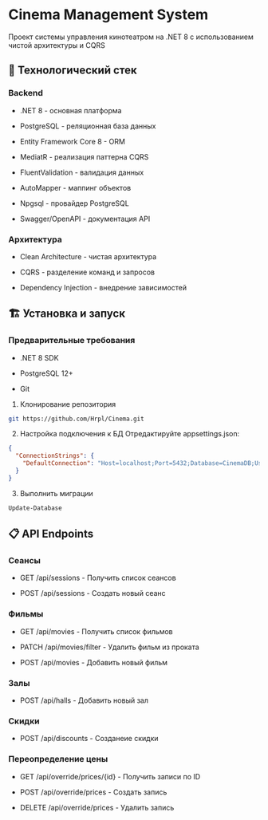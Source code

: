 # Cinema Management System
Проект системы управления кинотеатром на .NET 8 с использованием чистой архитектуры и CQRS

## 🚀 Технологический стек
### Backend
* .NET 8 - основная платформа

* PostgreSQL - реляционная база данных

* Entity Framework Core 8 - ORM

* MediatR - реализация паттерна CQRS

* FluentValidation - валидация данных

* AutoMapper - маппинг объектов

* Npgsql - провайдер PostgreSQL

* Swagger/OpenAPI - документация API

### Архитектура
* Clean Architecture - чистая архитектура

* CQRS - разделение команд и запросов

* Dependency Injection - внедрение зависимостей

## 🏗️ Установка и запуск
### Предварительные требования
* .NET 8 SDK

* PostgreSQL 12+

* Git

1. Клонирование репозитория
``` bash
git https://github.com/Hrpl/Cinema.git
```
2. Настройка подключения к БД
Отредактируйте appsettings.json:

``` json
{
  "ConnectionStrings": {
    "DefaultConnection": "Host=localhost;Port=5432;Database=CinemaDB;Username=cinema_user;Password=your_password"
  }
}
```
3. Выполнить миграции
``` bash 
Update-Database
```

## 📋 API Endpoints
### Сеансы
* GET /api/sessions - Получить список сеансов

* POST /api/sessions - Создать новый сеанс

### Фильмы
* GET /api/movies - Получить список фильмов

* PATCH /api/movies/filter - Удалить фильм из проката

* POST /api/movies - Добавить новый фильм

### Залы
* POST /api/halls - Добавить новый зал

### Скидки
* POST /api/discounts - Созданеие скидки

### Переопределение цены

* GET /api/override/prices/{id} - Получить записи по ID

* POST /api/override/prices - Создать запись

* DELETE /api/override/prices - Удалить запись